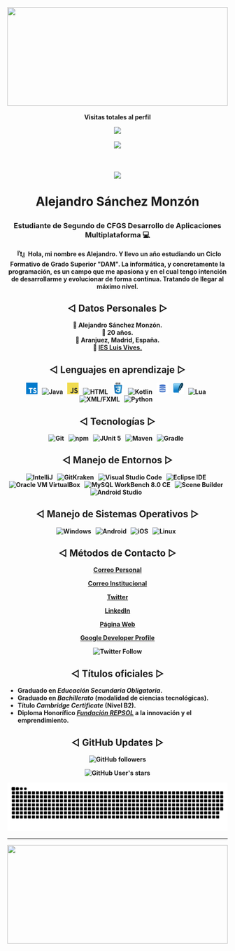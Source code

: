 <img width="100%" height="225" src="https://i.imgur.com/niSSA8t.png" />

<br>
<p align="center"><b> Visitas totales al perfil <b/></p>
<p align="center">   <img alingn="center" src="https://profile-counter.glitch.me/AlejandroSanchezMonzon/count.svg" /></p> 

<p align="center">
  <a href="https://github.com/DenverCoder1/readme-typing-svg"><img src="https://readme-typing-svg.herokuapp.com?lines=$+CODING;$+PROGRAMMING;$+CREATING;+DEVELOPING;+DAM&color=00FF27&center=true&width=500&height=50"></a>
</p>

# <h1 align="center"> <img width="200px" src="https://i1.wp.com/boostingout.com/wp-content/uploads/2020/02/BoostingOut-gif-example-1.gif?resize=1080%2C1168&ssl=1" /> <p> Alejandro Sánchez Monzón </p>
 
### <h3 align="center"> Estudiante de Segundo de CFGS Desarrollo de Aplicaciones Multiplataforma 💻

<p align="center">
『❗』Hola, mi nombre es <b>Alejandro</b>. Y llevo un año estudiando un Ciclo Formativo de Grado Superior "<b>DAM</b>". 
La <b>informática</b>, y concretamente la <b>programación</b>, es un campo que me apasiona y en el cual tengo intención de desarrollarme y evolucionar de forma continua. Tratando de llegar al máximo nivel. 
</p


## <h2 align="center"> ◅ Datos Personales ▻

<div align="center">

🧠 Alejandro Sánchez Monzón.
<br>
📅 20 años.
<br>
📌 Aranjuez, Madrid, España.
<br>
💼 [IES Luis Vives.][website]
</div>

 
## <h2 align="center"> ◅ Lenguajes en aprendizaje ▻

<div align="center">
<img width="26px" title="TypeScript" src="https://raw.githubusercontent.com/github/explore/80688e429a7d4ef2fca1e82350fe8e3517d3494d/topics/typescript/typescript.png"/> &nbsp; 
<img width="26px" title="Java" src="https://i.blogs.es/8d2420/650_1000_java/1366_2000.png" /> &nbsp; 
<img width="26px" title="JavaScript" src="https://raw.githubusercontent.com/github/explore/80688e429a7d4ef2fca1e82350fe8e3517d3494d/topics/javascript/javascript.png" /> &nbsp; 
<img width="26px" title="HTML" src="https://user-images.githubusercontent.com/90842732/139321523-7c6d407c-86d3-4465-9d99-339bd971f32f.png" /> &nbsp; 
<img width="26px" title="CSS" src="https://raw.githubusercontent.com/github/explore/80688e429a7d4ef2fca1e82350fe8e3517d3494d/topics/css/css.png" /> &nbsp; 
<img width="26px" title="Kotlin" src="https://upload.wikimedia.org/wikipedia/commons/7/74/Kotlin_Icon.png" /> &nbsp; 
<img width="26px" title="SQL" src="https://raw.githubusercontent.com/github/explore/80688e429a7d4ef2fca1e82350fe8e3517d3494d/topics/sql/sql.png" /> &nbsp; 
<img width="26px" title="SQLite" src="https://raw.githubusercontent.com/github/explore/2d218e3aa252dc90eef269b34eeec1fbd15dc07e/topics/sqlite/sqlite.png" /> &nbsp;  
<img width="26px" title="Lua" src="https://upload.wikimedia.org/wikipedia/commons/thumb/c/cf/Lua-Logo.svg/1024px-Lua-Logo.svg.png" /> &nbsp; 
<img width="26px" title="XML/FXML" src="https://cdn-icons-png.flaticon.com/512/1081/1081840.png" /> &nbsp; 
<img width="26px" title="Python" src="https://upload.wikimedia.org/wikipedia/commons/thumb/c/c3/Python-logo-notext.svg/1200px-Python-logo-notext.svg.png" /> &nbsp; 
</div>
 
## <h2 align="center"> ◅ Tecnologías ▻ 

<div align="center">
<img width="26px" title="Git" src="https://nodd3r.com/media/blog/Git_Nodd3r.png" /> &nbsp; 
<img width="26px" title="npm" src="https://upload.wikimedia.org/wikipedia/commons/thumb/d/db/Npm-logo.svg/1200px-Npm-logo.svg.png" /> &nbsp; 
<img width="26px" title="JUnit 5" src="https://junit.org/junit4/images/junit5-banner.png" /> &nbsp; 
<img width="26px" title="Maven" src="https://cdn.icon-icons.com/icons2/2107/PNG/512/file_type_maven_icon_130397.png" /> &nbsp;
<img width="26px" title="Gradle" src="https://static-00.iconduck.com/assets.00/gradle-icon-512x376-6gp77rri.png" /> &nbsp; 
</div> 
 
## <h2 align="center"> ◅ Manejo de Entornos ▻ 

<div align="center">
<img width="26px" title="IntelliJ" src="https://resources.jetbrains.com/storage/products/intellij-idea/img/meta/intellij-idea_logo_300x300.png" /> &nbsp; 
<img width="26px" title="GitKraken" src="https://user-images.githubusercontent.com/17736615/30980083-f7f8a860-a43c-11e7-939e-f6717a2210fe.png" /> &nbsp; 
<img width="26px" title="Visual Studio Code" src="https://www.solucionex.com/sites/default/files/posts/imagen/vscode-800x450.png" /> &nbsp; 
<img width="26px" title="Eclipse IDE" src="https://img.utdstc.com/icon/3c7/fcf/3c7fcf4930fa9402c22cee35e03fe9fcf9e8e47c9381d6b9e6922d71ee2e067a:200" /> &nbsp; 
<img width="26px" title="Oracle VM VirtualBox" src="https://upload.wikimedia.org/wikipedia/commons/d/d5/Virtualbox_logo.png" /> &nbsp; 
<img width="26px" title="MySQL WorkBench 8.0 CE" src="https://www.freepnglogos.com/uploads/logo-mysql-png/logo-mysql-mysql-logo-png-images-are-download-crazypng-21.png" /> &nbsp; 
<img width="26px" title="Scene Builder" src="https://i2.wp.com/gluonhq.com/wp-content/uploads/2015/02/SceneBuilderLogo.png?fit=781%2C781&ssl=1" /> &nbsp; 
<img width="26px" title="Android Studio" src="https://www.netcost-security.fr/wp-content/uploads/2022/02/Android-Studio-fournit-tout-ce-dont-vous-avez-besoin-pour.png" /> &nbsp;
</div> 

## <h2 align="center"> ◅ Manejo de Sistemas Operativos ▻  

<div align="center">
<img width="26px" title="Windows" src="https://upload.wikimedia.org/wikipedia/commons/thumb/5/5f/Windows_logo_-_2012.svg/800px-Windows_logo_-_2012.svg.png" /> &nbsp; 
<img width="26px" title="Android" src="https://upload.wikimedia.org/wikipedia/commons/6/64/Android_logo_2019_%28stacked%29.svg" /> &nbsp; 
<img width="26px" title="iOS" src="https://upload.wikimedia.org/wikipedia/commons/thumb/c/ca/IOS_logo.svg/1024px-IOS_logo.svg.png" /> &nbsp;
<img width="26px" title="Linux" src="https://cdn-icons-png.flaticon.com/512/518/518713.png" /> &nbsp; 
</div> 
 
## <h2 align="center"> ◅ Métodos de Contacto ▻

<div align="center">

[Correo Personal][correo]
> 
[Correo Institucional][instituto]
> 
[Twitter][twitter]
>
[LinkedIn][linkedin]
>
[Página Web][paginaweb]
>
[Google Developer Profile][gdev]

![Twitter Follow](https://img.shields.io/twitter/follow/alesm_z?color=black&label=%40alesm_z&logo=twitter&logoColor=black&style=for-the-badge)
</div>


## <h2 align="center"> ◅ Títulos oficiales ▻
- Graduado en ***Educación Secundaria Obligatoria***.
- Graduado en ***Bachillerato*** (modalidad de ciencias tecnológicas).
- Título ***Cambridge Certificate*** (Nivel B2).
- Diploma Honorífico ***[Fundación REPSOL][website2]*** a la innovación y el emprendimiento.


## <h2 align="center"> ◅ GitHub Updates ▻
<div align="center">

![GitHub followers](https://img.shields.io/github/followers/AlejandroSanchezMonzon?color=black&label=Seguidores&logo=GitHub&logoColor=black&style=for-the-badge)

![GitHub User's stars](https://img.shields.io/github/stars/AlejandroSanchezMonzon?color=black&label=favoritos&logo=GitHub&logoColor=black&style=for-the-badge)
</div>

<p align="center">
<img src="https://raw.githubusercontent.com/Elanza-48/Elanza-48/main/resources/img/github-contribution-grid-snake.svg" alt="snake" />
</p>

---
<img width="100%" height="225" src="https://i.imgur.com/niSSA8t.png" />


<!-- LINK -->
[website]: http://iesluisvives.es/
[website2]: https://www.fundacionrepsol.com/es
[correo]: alejandrosanchezmonzon1@gmail.com
[instituto]: alejandro.sanchez@alumno.iesluisvives.org
[twitter]: https://twitter.com/alesm_z
[linkedin]: https://www.linkedin.com/in/alejandro-sánchez-monzón-017b88224
[paginaweb]: https://alejandrosanchezmonzon.github.io
[gdev]: https://g.dev/alejandrosanchezmonzon
